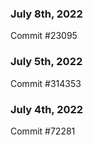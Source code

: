 ### July 8th, 2022

Commit #23095

### July 5th, 2022

Commit #314353


### July 4th, 2022

Commit #72281
